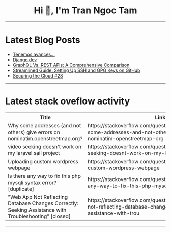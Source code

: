 <h1 align="center">Hi 👋, I'm Tran Ngoc Tam</h1>

---

# Latest Blog Posts 
<!-- BLOG-POST-LIST:START -->
- [Tenemos avances...](https://dev.to/norman404/tenemos-avances-52fl)
- [Django dev](https://dev.to/damunene/django-dev-20bc)
- [GraphQL Vs. REST APIs: A Comprehensive Comparison](https://dev.to/leoneloliver/graphql-vs-rest-apis-a-comprehensive-comparison-5eb7)
- [Streamlined Guide: Setting Up SSH and GPG Keys on GitHub](https://dev.to/mozes721/streamlined-guide-setting-up-ssh-and-gpg-keys-on-github-o73)
- [Securing the Cloud #28](https://dev.to/8carroll/securing-the-cloud-28-5h1j)
<!-- BLOG-POST-LIST:END -->

---

# Latest stack oveflow activity
<table>
  <tr><th>Title</th><th>Link</th></tr>
  <!-- STACKOVERFLOW:START --><tr><td>Why some addresses &lpar;and not others&rpar; give errors on nominatim.openstreetmap.org?</td><td>https://stackoverflow.com/questions/78462047/why-some-addresses-and-not-others-give-errors-on-nominatim-openstreetmap-org</td></tr><tr><td>video seeking doesn&#39;t work on my laravel sail project</td><td>https://stackoverflow.com/questions/78462010/video-seeking-doesnt-work-on-my-laravel-sail-project</td></tr><tr><td>Uploading custom wordpress webpage</td><td>https://stackoverflow.com/questions/78462003/uploading-custom-wordpress-webpage</td></tr><tr><td>Is there any way to fix this php mysqli syntax error? [duplicate]</td><td>https://stackoverflow.com/questions/78461859/is-there-any-way-to-fix-this-php-mysqli-syntax-error</td></tr><tr><td>&quot;Web App Not Reflecting Database Changes Correctly: Seeking Assistance with Troubleshooting&quot; [closed]</td><td>https://stackoverflow.com/questions/78461823/web-app-not-reflecting-database-changes-correctly-seeking-assistance-with-trou</td></tr><!-- STACKOVERFLOW:END -->
</table>

---


